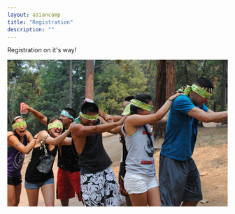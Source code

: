 ```yaml
---
layout: asiancamp
title: "Registration"
description: ""
---
```


Registration on it's way!

<img class="img-rounded" src="/assets/img/asiancamp/Registration.jpg">

